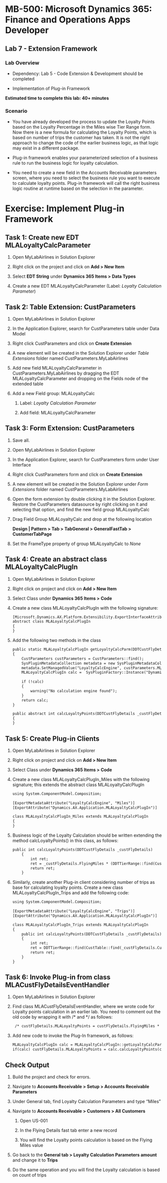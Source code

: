 # MB-500: Microsoft Dynamics 365: Finance and Operations Apps Developer

## Lab 7 - Extension Framework

### Lab Overview


-   Dependency: Lab 5 - Code Extension & Development should be completed

-   Implementation of Plug-in Framework

**Estimated time to complete this lab: 40+ minutes**

### Scenario

-   You have already developed the process to update the Loyalty Points based on
    the Loyalty Percentage in the Miles wise Tier Range form. Now there is a new
    formula for calculating the Loyalty Points, which is based on number of
    trips the customer has taken. It is not the right approach to change the
    code of the earlier business logic, as that logic may exist in a different
    package.

-   Plug-in framework enables your parameterized selection of a business rule to
    run the business logic for loyalty calculation.

-   You need to create a new field in the Accounts Receivable parameters screen,
    where you need to select the business rule you want to execute to calculate
    loyalty points. Plug-in framework will call the right business logic routine
    at runtime based on the selection in the parameter.

# Exercise: Implement Plug-in Framework

## Task 1: Create new EDT MLALoyaltyCalcParameter

1.  Open MyLabAirlines in Solution Explorer

2.  Right click on the project and click on **Add \> New Item**

3.  Select **EDT String** under **Dynamics 365 Items \> Data Types**

4.  Create a new EDT MLALoyaltyCalcParameter (Label: *Loyalty Calculation
    Parameter*)

## Task 2: Table Extension: CustParameters

1.  Open MyLabAirlines in Solution Explorer

2.  In the Application Explorer, search for CustParameters table under Data
    Model

3.  Right click CustParameters and click on **Create Extension**

4.  A new element will be created in the Solution Explorer under *Table
    Extensions* folder named CustParameters.MyLabAirlines

5.  Add new field MLALoyaltyCalcParameter in CustParameters.MyLabAirlines by
    dragging the EDT MLALoyaltyCalcParameter and dropping on the Fields node of
    the extended table

6.  Add a new Field group: MLALoyaltyCalc

    1.  Label: *Loyalty Calculation Parameter*

    2.  Add field: MLALoyaltyCalcParameter

## Task 3: Form Extension: CustParameters

1.  Save all.

2.  Open MyLabAirlines in Solution Explorer

3.  In the Application Explorer, search for CustParameters form under User
    Interface

4.  Right click CustParameters form and click on **Create Extension**

5.  A new element will be created in the Solution Explorer under *Form
    Extensions* folder named CustParameters.MyLabAirlines

6.  Open the form extension by double clicking it in the Solution Explorer.
    Restore the CustParameters datasource by right clicking on it and selecting
    that option, and find the new field group MLALoyaltyCalc

7.  Drag Field Group MLALoyaltyCalc and drop at the following location

    **Design \| Pattern \> Tab \> TabGeneral \> GeneralFastTab \>
    CustomerTabPage**

8.  Set the FrameType property of group MLALoyaltyCalc to *None*

## Task 4: Create an abstract class MLALoyaltyCalcPlugIn

1.  Open MyLabAirlines in Solution Explorer

2.  Right click on project and click on **Add \> New Item**

3.  Select Class under **Dynamics 365 Items \> Code**

4.  Create a new class MLALoyaltyCalcPlugIn with the following signature:
  
    ```html
    [Microsoft.Dynamics.AX.Platform.Extensibility.ExportInterfaceAttribute()]
    abstract class MLALoyaltyCalcPlugIn
    {
    }
    ```
  

5.  Add the following two methods in the class
  
    ```html
    public static MLALoyaltyCalcPlugIn getLoyaltyCalcParm(DDTCustFlyDetails _custFlyDetails)
    {
        CustParameters custParameters = CustParameters::find();
        SysPluginMetadataCollection metadata = new SysPluginMetadataCollection();               
        metadata.SetManagedValue("LoyaltyCalcEngine", custParameters.MLALoyaltyCalcParameter);                 
        MLALoyaltyCalcPlugIn calc =  SysPluginFactory::Instance("Dynamics.AX.Application", classStr(MLALoyaltyCalcPlugIn), metadata);
            
        if (!calc)
        {
            warning("No calculation engine found");
        }
        return calc;
    }
    ```
    
    ```html
    public abstract int calcLoyaltyPoints(DDTCustFlyDetails _custFlyDetails)
    {     
    }
    ```
  

## Task 5: Create Plug-in Clients

1.  Open MyLabAirlines in Solution Explorer

2.  Right click on project and click on **Add \> New Item**

3.  Select Class under **Dynamics 365 Items \> Code**

4.  Create a new class MLALoyaltyCalcPlugIn_Miles with the following signature;
    this extends the abstract class MLALoyaltyCalcPlugIn
  
    ```html
    using System.ComponentModel.Composition;
     
    [ExportMetadataAttribute("LoyaltyCalcEngine", "Miles")]
    [ExportAttribute("Dynamics.AX.Application.MLALoyaltyCalcPlugIn")]
    
    class MLALoyaltyCalcPlugIn_Miles extends MLALoyaltyCalcPlugIn
    {
    }
    ```
  

5.  Business logic of the Loyalty Calculation should be written extending the
    method calcLoyaltyPoints() in this class, as follows:
    
    ```html
    public int calcLoyaltyPoints(DDTCustFlyDetails _custFlyDetails)
        {
            int ret;
            ret = _custFlyDetails.FlyingMiles * (DDTTierRange::find(CustTable::find(_custFlyDetails.CustAccount).DDTCustomerTier).MLALoyaltyPercent/100);
            return ret;
        }
    ```
  
6.  Similarly, create another Plug-in client considering number of trips as base
    for calculating loyalty points. Create a new class
    MLALoyaltyCalcPlugIn_Trips and add the following code:
  
    ```html
    using System.ComponentModel.Composition;
     
    [ExportMetadataAttribute("LoyaltyCalcEngine", "Trips")]
    [ExportAttribute("Dynamics.AX.Application.MLALoyaltyCalcPlugIn")]
    
    class MLALoyaltyCalcPlugIn_Trips extends MLALoyaltyCalcPlugIn
    {
        public int calcLoyaltyPoints(DDTCustFlyDetails _custFlyDetails)
        {
            int ret;
            ret = DDTTierRange::find(CustTable::find(_custFlyDetails.CustAccount).DDTCustomerTier).MLALoyaltyPercent;
            return ret;
        }
    }
    ```
    
  
## Task 6: Invoke Plug-in from class MLACustFlyDetailsEventHandler

1.  Open MyLabAirlines in Solution Explorer

2.  Find class MLACustFlyDetailsEventHandler, where we wrote code for Loyalty
    points calculation in an earlier lab. You need to comment out the old code
    by wrapping it with /\* and \*/ as follows:
    
    ```html
     /* custFlyDetails.MLALoyaltyPoints = custFlyDetails.FlyingMiles * (DDTTierRange::find(CustTable::find(custFlyDetails.CustAccount).DDTCustomerTier).MLALoyaltyPercent/100); */
    ```
  
  
3.  Add new code to invoke the Plug-In framework, as follows:
    
    ```html
    MLALoyaltyCalcPlugIn calc = MLALoyaltyCalcPlugIn::getLoyaltyCalcParm(custFlyDetails);
    if(calc) custFlyDetails.MLALoyaltyPoints = calc.calcLoyaltyPoints(custFlyDetails);
    ```
  

## Check Output

1.  Build the project and check for errors.

2.  Navigate to **Accounts Receivable \> Setup \> Accounts Receivable
    Parameters**

3.  Under General tab, find Loyalty Calculation Parameters and type “Miles”

4.  Navigate to **Accounts Receivable \> Customers \> All Customers**

    1.  Open US-001

    2.  In the Flying Details fast tab enter a new record

    3.  You will find the Loyalty points calculation is based on the Flying
        Miles value

5.  Go back to the **General tab \> Loyalty Calculation Parameters amount** and
    change it to **Trips**

6.  Do the same operation and you will find the Loyalty calculation is based on
    count of trips
